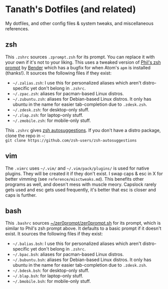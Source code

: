 # Tanath's Dotfiles (and related)

My dotfiles, and other config files & system tweaks, and miscellaneous references.

## zsh
This `.zshrc` sources `.zprompt.zsh` for its prompt. You can replace it with your own if it's not to your liking. This uses a tweaked version of [Phil's zsh prompt](http://aperiodic.net/phil/prompt/) by [Bender](https://gist.github.com/bender-the-greatest/802e33cc20d0685c33715c3b8d035af5) which has a bugfix for when Atom's `apm` is installed (thanks!). 
It sources the following files if they exist:
* `~/.zalias.zsh`: I use this for personalized aliases which aren't distro-specific yet don't belong in `.zshrc`.
* `~/.zpac.zsh`: aliases for pacman-based Linux distros.
* `~/.zubuntu.zsh`: aliases for Debian-based Linux distros. It only has ubuntu in the name for easier tab-completion due to `.zdesk.zsh`.
* `~/.zdesk.zsh`: for desktop-only stuff.
* `~/.zlap.zsh`: for laptop-only stuff.
* `~/.zmobile.zsh`: for mobile-only stuff.

This `.zshrc` gives [zsh autosuggestions](https://github.com/zsh-users/zsh-autosuggestions). If you don't have a distro package, clone the repo in `~`:  
`git clone https://github.com/zsh-users/zsh-autosuggestions`  

## vim
The `.vimrc` uses `~/.vim/` and `~/.vim/pack/plugins/` is used for native plugins. They will be created it if they don't exist.
I swap caps & esc in X for better vimming (see `reference/misctweaks.md`). This benefits other programs as well, and doesn't mess with muscle meory. Capslock rarely gets used and esc gets used frequently, it's better that esc is closer and caps is further.  

## bash
This `.bashrc` sources [~/zer0prompt/zer0prompt.sh](https://github.com/zer0ed/zer0prompt) for its prompt, which is similar to Phil's zsh prompt above. It defaults to a basic prompt if it doesn't exist.
It sources the following files if they exist:
* `~/.balias.bsh`: I use this for personalized aliases which aren't distro-specific yet don't belong in `.zshrc`.
* `~/.bpac.bsh`: aliases for pacman-based Linux distros.
* `~/.bubuntu.bsh`: aliases for Debian-based Linux distros. It only has ubuntu in the name for easier tab-completion due to `.zdesk.zsh`.
* `~/.bdesk.bsh`: for desktop-only stuff.
* `~/.blap.bsh`: for laptop-only stuff.
* `~/.bmobile.bsh`: for mobile-only stuff.

